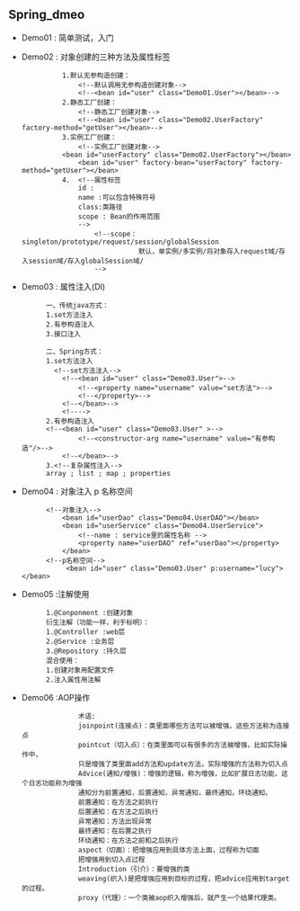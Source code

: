 ## Spring_dmeo

* Demo01 : 简单测试，入门

* Demo02 : 对象创建的三种方法及属性标签

                1.默认无参构造创建：
                    <!--默认调用无参构造创建对象-->
                    <!--<bean id="user" class="Demo01.User"></bean>-->
                2.静态工厂创建：
                    <!--静态工厂创建对象-->
                    <!--<bean id="user" class="Demo02.UserFactory" factory-method="getUser"></bean>-->
                3.实例工厂创建：
                    <!--实例工厂创建对象-->
                <bean id="userFactory" class="Demo02.UserFactory"></bean>
                    <bean id="user" factory-bean="userFactory" factory-method="getUser"></bean>
                4.  <!--属性标签
                    id :
                    name :可以包含特殊符号
                    class:类路径
                    scope : Bean的作用范围
                    -->
                        <!--scope：singleton/prototype/request/session/globalSession
                                   默认，单实例/多实例/将对象存入request域/存入session域/存入globalSession域/
                        -->
* Demo03 : 属性注入(DI)

            一、传统java方式：
            1.set方法注入
            2.有参构造注入
            3.接口注入
            
            二、Spring方式：
            1.set方法注入
              <!--set方法注入-->
                <!--<bean id="user" class="Demo03.User">-->
                    <!--<property name="username" value="set方法">-->
                    <!--</property>-->
                <!--</bean>-->
                <!---->
            2.有参构造注入
            <!--<bean id="user" class="Demo03.User" >-->
                    <!--<constructor-arg name="username" value="有参构造"/>-->
                <!--</bean>-->
            3.<!--复杂属性注入-->
            array ; list ; map ; properties
* Demo04 : 对象注入 p 名称空间

            <!--对象注入-->
                <bean id="userDao" class="Demo04.UserDAO"></bean>
                <bean id="userService" class="Demo04.UserService">
                    <!--name : service里的属性名称 -->
                    <property name="userDAO" ref="userDao"></property>
                </bean>
            <!--p名称空间-->
                 <bean id="user" class="Demo03.User" p:username="lucy"></bean>
* Demo05 :注解使用

            1.@Conponment :创建对象
            衍生注解（功能一样，利于标明）：
            1.@Controller :web层
            2.@Service :业务层
            3.@Repository :持久层
            混合使用：
            1.创建对象用配置文件
            2.注入属性用注解
* Demo06 :AOP操作

                    术语:
                    joinpoint(连接点)：类里面哪些方法可以被增强，这些方法称为连接点 
                    pointcut（切入点）：在类里面可以有很多的方法被增强，比如实际操作中，
                    只是增强了类里面add方法和update方法，实际增强的方法称为切入点
                    Advice(通知/增强)：增强的逻辑，称为增强，比如扩展日志功能，这个日志功能称为增强 
                    通知分为前置通知，后置通知，异常通知，最终通知，环绕通知。  
                    前置通知：在方法之前执行
                    后置通知：在方法之后执行 
                    异常通知：方法出现异常
                    最终通知：在后置之执行
                    环绕通知：在方法之前和之后执行 
                    aspect（切面）：把增强应用到具体方法上面，过程称为切面
                    把增强用到切入点过程
                    Introduction（引介）：要增强的类
                    weaving(织入)是把增强应用到目标的过程，把advice应用到target的过程。
                    proxy（代理）：一个类被aop织入增强后，就产生一个结果代理类。
             
                           